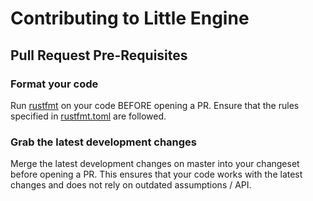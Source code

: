 # Contributing to Little Engine
## Pull Request Pre-Requisites
### Format your code
Run [rustfmt](https://github.com/rust-lang-nursery/rustfmt) on your
code BEFORE opening a PR. Ensure that the rules specified in 
[rustfmt.toml](./rustfmt.toml) are followed.

### Grab the latest development changes
Merge the latest development changes on master into your changeset 
before opening a PR. This ensures that your code works with the
latest changes and does not rely on outdated assumptions / API.
